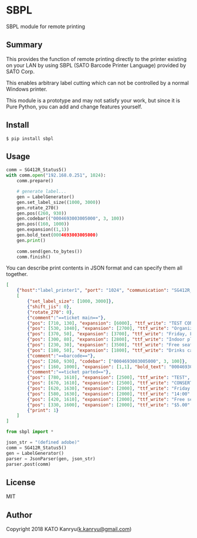 # SBPL
SBPL module for remote printing

## Summary
This provides the function of remote printing directly 
to the printer existing on your LAN by using SBPL 
(SATO Barcode Printer Language) provided by SATO Corp.

This enables arbitrary label cutting which can not be controlled
by a normal Windows printer.

This module is a prototype and may not satisfy your work, 
but since it is Pure Python, you can add and change features yourself.


## Install

```shell
$ pip install sbpl
```

## Usage
```Python
comm = SG412R_Status5()
with comm.open("192.168.0.251", 1024):
    comm.prepare()

    # generate label...
    gen = LabelGenerator()
    gen.set_label_size((1000, 3000))
    gen.rotate_270()
    gen.pos((260, 930))
    gen.codebar(("0004693003005000", 3, 100))
    gen.pos((160, 1000))
    gen.expansion((1,1))
    gen.bold_text(0004693003005000)
    gen.print()
    
    comm.send(gen.to_bytes())
    comm.finish()
```

You can describe print contents in JSON format and can specify them all together.

```JSON
[
    {"host":"label_printer1", "port": "1024", "communication": "SG412R_Status5"},
    [
        {"set_label_size": [1000, 3000]},
        {"shift_jis": 0},
        {"rotate_270": 0},
        {"comment":"==ticket main=="},
        {"pos": [710, 130], "expansion": [6000], "ttf_write": "TEST CONSERT", "font": "mplus-1p-medium.ttf"},
        {"pos": [530, 1040], "expansion": [2700], "ttf_write": "Organizer: Python High School", "font": "mplus-1p-medium.ttf"},
        {"pos": [370, 50], "expansion": [3700], "ttf_write": "Friday, February 14, 2014 14:00", "font": "mplus-1p-medium.ttf"},
        {"pos": [300, 80], "expansion": [2800], "ttf_write": "Indoor playground", "font": "mplus-1p-medium.ttf"},
        {"pos": [230, 30], "expansion": [3500], "ttf_write": "Free seat $5.00", "font": "mplus-1p-medium.ttf"},
        {"pos": [180, 50], "expansion": [1800], "ttf_write": "Drinks can be brought in but alcohol is prohibited.", "font": "mplus-1p-medium.ttf"},
        {"comment":"==barcode=="},
        {"pos": [260, 930], "codebar": ["0004693003005000", 3, 100]},
        {"pos": [160, 1000], "expansion": [1,1], "bold_text": "0004693003005000"},
        {"comment":"==ticket parted=="},
        {"pos": [780, 1610], "expansion": [2500], "ttf_write": "TEST", "font": "mplus-1p-medium.ttf"},
        {"pos": [670, 1610], "expansion": [2500], "ttf_write": "CONSERT", "font": "mplus-1p-medium.ttf"},
        {"pos": [620, 1630], "expansion": [2000], "ttf_write": "Friday, February 14, 2014 14:00", "font": "mplus-1p-medium.ttf"},
        {"pos": [580, 1630], "expansion": [2000], "ttf_write": "14:00", "font": "mplus-1p-medium.ttf"},
        {"pos": [420, 1610], "expansion": [2000], "ttf_write": "Free seat", "font": "mplus-1p-medium.ttf"},
        {"pos": [330, 1600], "expansion": [2000], "ttf_write": "$5.00", "font": "mplus-1p-medium.ttf"},
        {"print": 1}
    ]
]
```


```Python
from sbpl import *

json_str = "(defined adobe)"
comm = SG412R_Status5()
gen = LabelGenerator()
parser = JsonParser(gen, json_str)
parser.post(comm)
```

## License

MIT

## Author

Copyright 2018 KATO Kanryu(k.kanryu@gmail.com)
